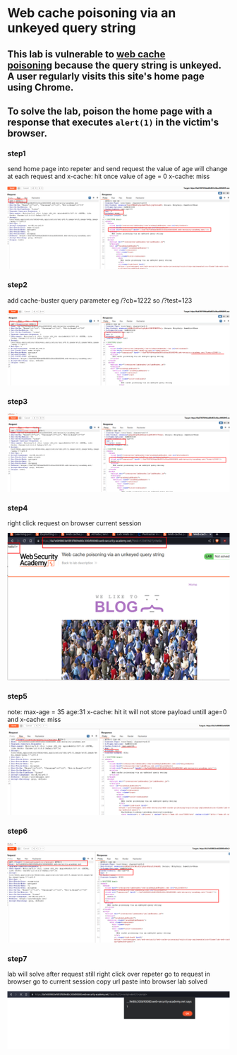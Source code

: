 # Web cache poisoning via an unkeyed query string

## This lab is vulnerable to [web cache poisoning](https://portswigger.net/web-security/web-cache-poisoning) because the query string is unkeyed. A user regularly visits this site's home page using Chrome.

## To solve the lab, poison the home page with a response that executes `alert(1)` in the victim's browser.

### step1

send home page into repeter and send request
the value of age will change at each request and x-cache: hit
once value of age = 0
x-cache: miss

![screenshot](./images/lab5_homepage_into_repeter.png)

### step2

add cache-buster query parameter eg /?cb=1222
so /?test=123

![screenshot](./images/lab5_add_test_as_cache_buster.png)

### step3

![screenshot](./images/lab5_test_another_cache_buster_with_quotes.png)

### step4

right click request on browser current session

![screenshot](./images/lab5_current_seeion_in_browser_with_hello.png)

### step5

note:
max-age = 35
age:31
x-cache: hit
it will not store payload untill age=0 and x-cache: miss
![screenshot](./images/lab5_payload_testing.png)

### step6

![screenshot](./images/lab5_payload_request_final.png)

### step7

lab will solve after request
still right click over repeter
go to request in browser
go to current session copy url paste into browser
lab solved

![screenshot](./images/lab5_alert_pop_up.png)
